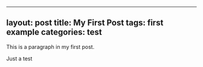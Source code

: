  ---
layout: post
title: My First Post
tags: first  example
categories: test
---

This is a paragraph in my first post.

Just a test
